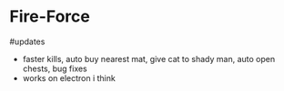 # Fire-Force
#updates
- faster kills, auto buy nearest mat, give cat to shady man, auto open chests, bug fixes
- works on electron i think
